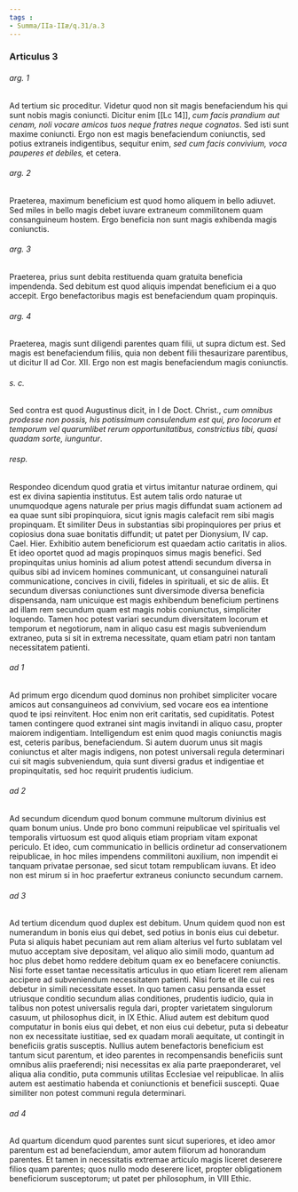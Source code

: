 ```yaml
---
tags : 
- Summa/IIa-IIæ/q.31/a.3
---
```


### Articulus 3

###### arg. 1
Ad tertium sic proceditur. Videtur quod non sit magis benefaciendum his qui sunt nobis magis coniuncti. Dicitur enim [[Lc 14]], *cum facis prandium aut cenam, noli vocare amicos tuos neque fratres neque cognatos*. Sed isti sunt maxime coniuncti. Ergo non est magis benefaciendum coniunctis, sed potius extraneis indigentibus, sequitur enim, *sed cum facis convivium, voca pauperes et debiles,* et cetera.

###### arg. 2
Praeterea, maximum beneficium est quod homo aliquem in bello adiuvet. Sed miles in bello magis debet iuvare extraneum commilitonem quam consanguineum hostem. Ergo beneficia non sunt magis exhibenda magis coniunctis.

###### arg. 3
Praeterea, prius sunt debita restituenda quam gratuita beneficia impendenda. Sed debitum est quod aliquis impendat beneficium ei a quo accepit. Ergo benefactoribus magis est benefaciendum quam propinquis.

###### arg. 4
Praeterea, magis sunt diligendi parentes quam filii, ut supra dictum est. Sed magis est benefaciendum filiis, quia non debent filii thesaurizare parentibus, ut dicitur II ad Cor. XII. Ergo non est magis benefaciendum magis coniunctis.

###### s. c.
Sed contra est quod Augustinus dicit, in I de Doct. Christ., *cum omnibus prodesse non possis, his potissimum consulendum est qui, pro locorum et temporum vel quarumlibet rerum opportunitatibus, constrictius tibi, quasi quadam sorte, iunguntur*.

###### resp.
Respondeo dicendum quod gratia et virtus imitantur naturae ordinem, qui est ex divina sapientia institutus. Est autem talis ordo naturae ut unumquodque agens naturale per prius magis diffundat suam actionem ad ea quae sunt sibi propinquiora, sicut ignis magis calefacit rem sibi magis propinquam. Et similiter Deus in substantias sibi propinquiores per prius et copiosius dona suae bonitatis diffundit; ut patet per Dionysium, IV cap. Cael. Hier. Exhibitio autem beneficiorum est quaedam actio caritatis in alios. Et ideo oportet quod ad magis propinquos simus magis benefici. Sed propinquitas unius hominis ad alium potest attendi secundum diversa in quibus sibi ad invicem homines communicant, ut consanguinei naturali communicatione, concives in civili, fideles in spirituali, et sic de aliis. Et secundum diversas coniunctiones sunt diversimode diversa beneficia dispensanda, nam unicuique est magis exhibendum beneficium pertinens ad illam rem secundum quam est magis nobis coniunctus, simpliciter loquendo. Tamen hoc potest variari secundum diversitatem locorum et temporum et negotiorum, nam in aliquo casu est magis subveniendum extraneo, puta si sit in extrema necessitate, quam etiam patri non tantam necessitatem patienti.

###### ad 1
Ad primum ergo dicendum quod dominus non prohibet simpliciter vocare amicos aut consanguineos ad convivium, sed vocare eos ea intentione quod te ipsi reinvitent. Hoc enim non erit caritatis, sed cupiditatis. Potest tamen contingere quod extranei sint magis invitandi in aliquo casu, propter maiorem indigentiam. Intelligendum est enim quod magis coniunctis magis est, ceteris paribus, benefaciendum. Si autem duorum unus sit magis coniunctus et alter magis indigens, non potest universali regula determinari cui sit magis subveniendum, quia sunt diversi gradus et indigentiae et propinquitatis, sed hoc requirit prudentis iudicium.

###### ad 2
Ad secundum dicendum quod bonum commune multorum divinius est quam bonum unius. Unde pro bono communi reipublicae vel spiritualis vel temporalis virtuosum est quod aliquis etiam propriam vitam exponat periculo. Et ideo, cum communicatio in bellicis ordinetur ad conservationem reipublicae, in hoc miles impendens commilitoni auxilium, non impendit ei tanquam privatae personae, sed sicut totam rempublicam iuvans. Et ideo non est mirum si in hoc praefertur extraneus coniuncto secundum carnem.

###### ad 3
Ad tertium dicendum quod duplex est debitum. Unum quidem quod non est numerandum in bonis eius qui debet, sed potius in bonis eius cui debetur. Puta si aliquis habet pecuniam aut rem aliam alterius vel furto sublatam vel mutuo acceptam sive depositam, vel aliquo alio simili modo, quantum ad hoc plus debet homo reddere debitum quam ex eo benefacere coniunctis. Nisi forte esset tantae necessitatis articulus in quo etiam liceret rem alienam accipere ad subveniendum necessitatem patienti. Nisi forte et ille cui res debetur in simili necessitate esset. In quo tamen casu pensanda esset utriusque conditio secundum alias conditiones, prudentis iudicio, quia in talibus non potest universalis regula dari, propter varietatem singulorum casuum, ut philosophus dicit, in IX Ethic. Aliud autem est debitum quod computatur in bonis eius qui debet, et non eius cui debetur, puta si debeatur non ex necessitate iustitiae, sed ex quadam morali aequitate, ut contingit in beneficiis gratis susceptis. Nullius autem benefactoris beneficium est tantum sicut parentum, et ideo parentes in recompensandis beneficiis sunt omnibus aliis praeferendi; nisi necessitas ex alia parte praeponderaret, vel aliqua alia conditio, puta communis utilitas Ecclesiae vel reipublicae. In aliis autem est aestimatio habenda et coniunctionis et beneficii suscepti. Quae similiter non potest communi regula determinari.

###### ad 4
Ad quartum dicendum quod parentes sunt sicut superiores, et ideo amor parentum est ad benefaciendum, amor autem filiorum ad honorandum parentes. Et tamen in necessitatis extremae articulo magis liceret deserere filios quam parentes; quos nullo modo deserere licet, propter obligationem beneficiorum susceptorum; ut patet per philosophum, in VIII Ethic.

